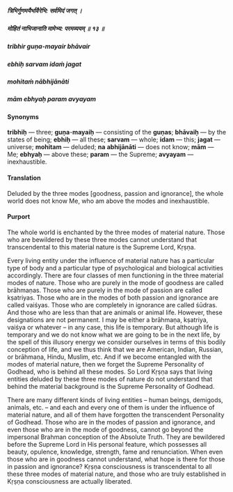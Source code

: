 ##### त्रिभिर्गुणमयैर्भावैरेभि: सर्वमिदं जगत् ।
##### मोहितं नाभिजानाति मामेभ्य: परमव्ययम् ॥ १३ ॥

##### tribhir guṇa-mayair bhāvair
##### ebhiḥ sarvam idaṁ jagat
##### mohitaṁ nābhijānāti
##### mām ebhyaḥ param avyayam

#### Synonyms

**tribhiḥ** — three; **guṇa**-**mayaiḥ** — consisting of the **guṇas**; **bhāvaiḥ** — by the states of being; **ebhiḥ** — all these; **sarvam** — whole; **idam** — this; **jagat** — universe; **mohitam** — deluded; **na** **abhijānāti** — does not know; **mām** — Me; **ebhyaḥ** — above these; **param** — the Supreme; **avyayam** — inexhaustible.

#### Translation

Deluded by the three modes [goodness, passion and ignorance], the whole world does not know Me, who am above the modes and inexhaustible.

#### Purport

The whole world is enchanted by the three modes of material nature. Those who are bewildered by these three modes cannot understand that transcendental to this material nature is the Supreme Lord, Kṛṣṇa.

Every living entity under the influence of material nature has a particular type of body and a particular type of psychological and biological activities accordingly. There are four classes of men functioning in the three material modes of nature. Those who are purely in the mode of goodness are called brāhmaṇas. Those who are purely in the mode of passion are called kṣatriyas. Those who are in the modes of both passion and ignorance are called vaiśyas. Those who are completely in ignorance are called śūdras. And those who are less than that are animals or animal life. However, these designations are not permanent. I may be either a brāhmaṇa, kṣatriya, vaiśya or whatever – in any case, this life is temporary. But although life is temporary and we do not know what we are going to be in the next life, by the spell of this illusory energy we consider ourselves in terms of this bodily conception of life, and we thus think that we are American, Indian, Russian, or brāhmaṇa, Hindu, Muslim, etc. And if we become entangled with the modes of material nature, then we forget the Supreme Personality of Godhead, who is behind all these modes. So Lord Kṛṣṇa says that living entities deluded by these three modes of nature do not understand that behind the material background is the Supreme Personality of Godhead.

There are many different kinds of living entities – human beings, demigods, animals, etc. – and each and every one of them is under the influence of material nature, and all of them have forgotten the transcendent Personality of Godhead. Those who are in the modes of passion and ignorance, and even those who are in the mode of goodness, cannot go beyond the impersonal Brahman conception of the Absolute Truth. They are bewildered before the Supreme Lord in His personal feature, which possesses all beauty, opulence, knowledge, strength, fame and renunciation. When even those who are in goodness cannot understand, what hope is there for those in passion and ignorance? Kṛṣṇa consciousness is transcendental to all these three modes of material nature, and those who are truly established in Kṛṣṇa consciousness are actually liberated.